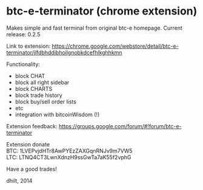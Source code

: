btc-e-terminator (chrome extension)
================

Makes simple and fast terminal from original btc-e homepage. Current release: 0.2.5

Link to extension: https://chrome.google.com/webstore/detail/btc-e-terminator/jlfdbhddibhoilgnobkdcefhlkghhkmn

Functionality:

 - block CHAT
 - block all right sidebar
 - block CHARTS
 - block trade history
 - block buy/sell order lists
 - etc
 - integration with bitcoinWisdom (!)

Extension feedback: https://groups.google.com/forum/#!forum/btc-e-terminator

Extension donate<br>
BTC: 1LVEPvjdHTr8AwPYEzZAXGqnRNJv9m7VW5<br>
LTC: LTNQ4CT3LwnXdnzH9ssGwTa7aK55f2vphG<br>

Have a good trades!

dhilt, 2014
